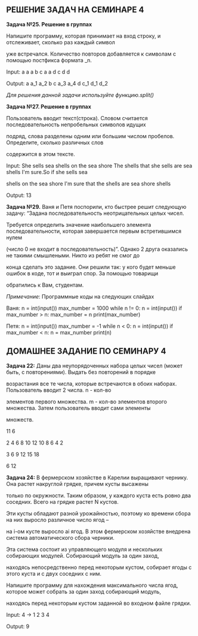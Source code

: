 ## РЕШЕНИЕ ЗАДАЧ НА СЕМИНАРЕ 4

**Задача №25. Решение в группах**

Напишите программу, которая принимает на вход строку, и отслеживает, сколько раз каждый символ

уже встречался. Количество повторов добавляется к символам с помощью постфикса формата _n.

Input: a a a b c a a d c d d

Output: a a_1 a_2 b c a_3 a_4 d c_1 d_1 d_2

*Для решения данной задачи используйте функцию.split()*


**Задача №27. Решение в группах**

Пользователь вводит текст(строка). Словом считается последовательность непробельных символов идущих

подряд, слова разделены одним или большим числом пробелов. Определите, сколько различных слов

содержится в этом тексте.

Input: She sells sea shells on the sea shore The shells that she sells are sea shells I'm sure.So if she sells sea

shells on the sea shore I'm sure that the shells are sea shore shells

Output: 13


**Задача №29.**
Ваня и Петя поспорили, кто быстрее решит следующую задачу: “Задана последовательность неотрицательных целых чисел. 

Требуется определить значение наибольшего элемента последовательности, которая завершается первым встретившимся нулем 

(число 0 не входит в последовательность)”. Однако 2 друга оказались не такими смышлеными. Никто из ребят не смог до

конца сделать это задание. Они решили так: у кого будет меньше ошибок в коде, тот и выиграл спор. За помощью товарищи 

обратились к Вам, студентам.

*Примечание*: Программные коды на следующих слайдах

Ваня:
n = int(input())
max_number = 1000
while n != 0:
 n = int(input())
 if max_number > n:
 max_number = n
print(max_number)

Петя:
n = int(input())
max_number = -1
while n < 0:
 n = int(input())
 if max_number < n:
 n = max_number
print(n) 

## ДОМАШНЕЕ ЗАДАНИЕ ПО СЕМИНАРУ 4 ##

**Задача 22:**
Даны два неупорядоченных набора целых чисел (может быть, с повторениями). Выдать без повторений в порядке 

возрастания все те числа, которые встречаются в обоих наборах. Пользователь вводит 2 числа. n - кол-во 

элементов первого множества. m - кол-во элементов второго множества. Затем пользователь вводит сами элементы

множеств.

11 6

2 4 6 8 10 12 10 8 6 4 2

3 6 9 12 15 18

6 12


**Задача 24:**
В фермерском хозяйстве в Карелии выращивают чернику. Она растет накруглой грядке, причем кусты высажены 

только по окружности. Таким образом, у каждого куста есть ровно два соседних. Всего на грядке растет N кустов.

Эти кусты  обладают разной урожайностью, поэтому ко времени сбора на них выросло различное число ягод – 

на i-ом кусте выросло ai ягод. В этом фермерском хозяйстве внедрена система автоматического сбора черники.

Эта система состоит из управляющего модуля и нескольких собирающих модулей. Собирающий модуль за один заход, 

находясь непосредственно перед некоторым кустом, собирает ягоды с этого куста и с двух соседних с ним.

Напишите программу для нахождения максимального числа ягод, которое может собрать за один заход собирающий модуль, 

находясь перед некоторым кустом заданной во входном файле грядки.

Input:  4 -> 1 2 3 4

Output: 9